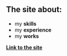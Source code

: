 ## The site about:
* my **skills**
* my **experience**
* my **works**

**[Link to the site](https://sinnerion.github.io/)**
